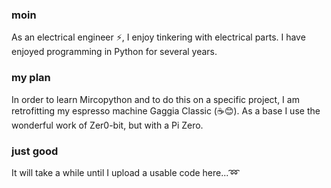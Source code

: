 ### moin
As an electrical engineer ⚡, I enjoy tinkering with electrical parts. I have enjoyed programming in Python for several years.

### my plan
In order to learn Mircopython and to do this on a specific project, I am retrofitting my espresso machine Gaggia Classic (☕😊). As a base I use the wonderful work of Zer0-bit, but with a Pi Zero.

### just good
It will take a while until I upload a usable code here...:loop:

<!--
**Rovagoo1/Rovagoo1** is a ✨ _special_ ✨ repository because its `README.md` (this file) appears on your GitHub profile.

Here are some ideas to get you started:

- 🔭 I’m currently working on ...
- 🌱 I’m currently learning ...
- 👯 I’m looking to collaborate on ...
- 🤔 I’m looking for help with ...
- 💬 Ask me about ...
- 📫 How to reach me: ...
- 😄 Pronouns: ...
- ⚡ Fun fact: ...
- Testing Pull request
-->
